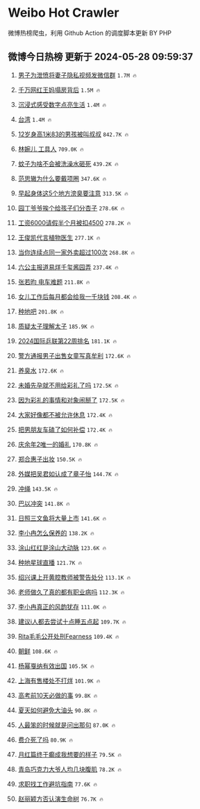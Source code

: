 # Weibo Hot Crawler 



微博热榜爬虫，利用 Github Action 的调度脚本更新 BY PHP 


## 微博今日热榜 更新于 2024-05-28 09:59:37 
1. [男子为泄愤将妻子隐私视频发微信群](https://s.weibo.com/weibo?q=%23%E7%94%B7%E5%AD%90%E4%B8%BA%E6%B3%84%E6%84%A4%E5%B0%86%E5%A6%BB%E5%AD%90%E9%9A%90%E7%A7%81%E8%A7%86%E9%A2%91%E5%8F%91%E5%BE%AE%E4%BF%A1%E7%BE%A4%23&t=31&band_rank=1&Refer=top) `1.7M 🔥` 

1. [千万网红王妈塌房背后](https://s.weibo.com/weibo?q=%23%E5%8D%83%E4%B8%87%E7%BD%91%E7%BA%A2%E7%8E%8B%E5%A6%88%E5%A1%8C%E6%88%BF%E8%83%8C%E5%90%8E%23&t=31&band_rank=2&Refer=top) `1.5M 🔥` 

1. [沉浸式感受数字点亮生活](https://s.weibo.com/weibo?q=%23%E6%B2%89%E6%B5%B8%E5%BC%8F%E6%84%9F%E5%8F%97%E6%95%B0%E5%AD%97%E7%82%B9%E4%BA%AE%E7%94%9F%E6%B4%BB%23&t=31&band_rank=3&Refer=top) `1.4M 🔥` 

1. [台湾](https://s.weibo.com/weibo?q=%E5%8F%B0%E6%B9%BE&t=31&band_rank=4&Refer=top) `1.4M 🔥` 

1. [12岁身高1米83的男孩被叫叔叔](https://s.weibo.com/weibo?q=12%E5%B2%81%E8%BA%AB%E9%AB%981%E7%B1%B383%E7%9A%84%E7%94%B7%E5%AD%A9%E8%A2%AB%E5%8F%AB%E5%8F%94%E5%8F%94&t=31&band_rank=5&Refer=top) `842.7K 🔥` 

1. [林婉儿 工具人](https://s.weibo.com/weibo?q=%E6%9E%97%E5%A9%89%E5%84%BF%20%E5%B7%A5%E5%85%B7%E4%BA%BA&t=31&band_rank=6&Refer=top) `709.0K 🔥` 

1. [蚊子为啥不会被洗澡水砸死](https://s.weibo.com/weibo?q=%23%E8%9A%8A%E5%AD%90%E4%B8%BA%E5%95%A5%E4%B8%8D%E4%BC%9A%E8%A2%AB%E6%B4%97%E6%BE%A1%E6%B0%B4%E7%A0%B8%E6%AD%BB%23&t=31&band_rank=7&Refer=top) `439.2K 🔥` 

1. [范思辙为什么要戴项圈](https://s.weibo.com/weibo?q=%23%E8%8C%83%E6%80%9D%E8%BE%99%E4%B8%BA%E4%BB%80%E4%B9%88%E8%A6%81%E6%88%B4%E9%A1%B9%E5%9C%88%23&t=31&band_rank=8&Refer=top) `347.6K 🔥` 

1. [早起身体这5个地方滂臭要注意](https://s.weibo.com/weibo?q=%23%E6%97%A9%E8%B5%B7%E8%BA%AB%E4%BD%93%E8%BF%995%E4%B8%AA%E5%9C%B0%E6%96%B9%E6%BB%82%E8%87%AD%E8%A6%81%E6%B3%A8%E6%84%8F%23&t=31&band_rank=9&Refer=top) `313.5K 🔥` 

1. [园丁爷爷挨个给孩子们分杏子](https://s.weibo.com/weibo?q=%23%E5%9B%AD%E4%B8%81%E7%88%B7%E7%88%B7%E6%8C%A8%E4%B8%AA%E7%BB%99%E5%AD%A9%E5%AD%90%E4%BB%AC%E5%88%86%E6%9D%8F%E5%AD%90%23&t=31&band_rank=10&Refer=top) `278.6K 🔥` 

1. [工资6000请假半个月被扣4500](https://s.weibo.com/weibo?q=%23%E5%B7%A5%E8%B5%846000%E8%AF%B7%E5%81%87%E5%8D%8A%E4%B8%AA%E6%9C%88%E8%A2%AB%E6%89%A34500%23&t=31&band_rank=11&Refer=top) `278.2K 🔥` 

1. [王俊凯代言植物医生](https://s.weibo.com/weibo?q=%E7%8E%8B%E4%BF%8A%E5%87%AF%E4%BB%A3%E8%A8%80%E6%A4%8D%E7%89%A9%E5%8C%BB%E7%94%9F&t=31&band_rank=12&Refer=top) `277.1K 🔥` 

1. [当你连续点同一家外卖超过100次](https://s.weibo.com/weibo?q=%23%E5%BD%93%E4%BD%A0%E8%BF%9E%E7%BB%AD%E7%82%B9%E5%90%8C%E4%B8%80%E5%AE%B6%E5%A4%96%E5%8D%96%E8%B6%85%E8%BF%87100%E6%AC%A1%23&t=31&band_rank=13&Refer=top) `268.8K 🔥` 

1. [六公主报道易烊千玺酱园弄](https://s.weibo.com/weibo?q=%23%E5%85%AD%E5%85%AC%E4%B8%BB%E6%8A%A5%E9%81%93%E6%98%93%E7%83%8A%E5%8D%83%E7%8E%BA%E9%85%B1%E5%9B%AD%E5%BC%84%23&t=31&band_rank=14&Refer=top) `237.4K 🔥` 

1. [张若昀 电车难题](https://s.weibo.com/weibo?q=%E5%BC%A0%E8%8B%A5%E6%98%80%20%E7%94%B5%E8%BD%A6%E9%9A%BE%E9%A2%98&t=31&band_rank=15&Refer=top) `211.8K 🔥` 

1. [女儿工作后每月都会给我一千块钱](https://s.weibo.com/weibo?q=%E5%A5%B3%E5%84%BF%E5%B7%A5%E4%BD%9C%E5%90%8E%E6%AF%8F%E6%9C%88%E9%83%BD%E4%BC%9A%E7%BB%99%E6%88%91%E4%B8%80%E5%8D%83%E5%9D%97%E9%92%B1&t=31&band_rank=16&Refer=top) `208.4K 🔥` 

1. [种地吧](https://s.weibo.com/weibo?q=%E7%A7%8D%E5%9C%B0%E5%90%A7&t=31&band_rank=17&Refer=top) `201.8K 🔥` 

1. [质疑太子理解太子](https://s.weibo.com/weibo?q=%E8%B4%A8%E7%96%91%E5%A4%AA%E5%AD%90%E7%90%86%E8%A7%A3%E5%A4%AA%E5%AD%90&t=31&band_rank=18&Refer=top) `185.9K 🔥` 

1. [2024国际乒联第22周排名](https://s.weibo.com/weibo?q=%232024%E5%9B%BD%E9%99%85%E4%B9%92%E8%81%94%E7%AC%AC22%E5%91%A8%E6%8E%92%E5%90%8D%23&t=31&band_rank=19&Refer=top) `181.1K 🔥` 

1. [警方通报男子出售女童写真牟利](https://s.weibo.com/weibo?q=%23%E8%AD%A6%E6%96%B9%E9%80%9A%E6%8A%A5%E7%94%B7%E5%AD%90%E5%87%BA%E5%94%AE%E5%A5%B3%E7%AB%A5%E5%86%99%E7%9C%9F%E7%89%9F%E5%88%A9%23&t=31&band_rank=20&Refer=top) `172.6K 🔥` 

1. [养臭水](https://s.weibo.com/weibo?q=%E5%85%BB%E8%87%AD%E6%B0%B4&t=31&band_rank=21&Refer=top) `172.6K 🔥` 

1. [未婚先孕就不用给彩礼了吗](https://s.weibo.com/weibo?q=%23%E6%9C%AA%E5%A9%9A%E5%85%88%E5%AD%95%E5%B0%B1%E4%B8%8D%E7%94%A8%E7%BB%99%E5%BD%A9%E7%A4%BC%E4%BA%86%E5%90%97%23&t=31&band_rank=22&Refer=top) `172.5K 🔥` 

1. [因为彩礼的事情和对象闹掰了](https://s.weibo.com/weibo?q=%23%E5%9B%A0%E4%B8%BA%E5%BD%A9%E7%A4%BC%E7%9A%84%E4%BA%8B%E6%83%85%E5%92%8C%E5%AF%B9%E8%B1%A1%E9%97%B9%E6%8E%B0%E4%BA%86%23&t=31&band_rank=23&Refer=top) `172.5K 🔥` 

1. [大家好像都不被允许休息](https://s.weibo.com/weibo?q=%E5%A4%A7%E5%AE%B6%E5%A5%BD%E5%83%8F%E9%83%BD%E4%B8%8D%E8%A2%AB%E5%85%81%E8%AE%B8%E4%BC%91%E6%81%AF&t=31&band_rank=24&Refer=top) `172.4K 🔥` 

1. [把男朋友车磕了如何补偿](https://s.weibo.com/weibo?q=%E6%8A%8A%E7%94%B7%E6%9C%8B%E5%8F%8B%E8%BD%A6%E7%A3%95%E4%BA%86%E5%A6%82%E4%BD%95%E8%A1%A5%E5%81%BF&t=31&band_rank=25&Refer=top) `172.4K 🔥` 

1. [庆余年2唯一的婚礼](https://s.weibo.com/weibo?q=%23%E5%BA%86%E4%BD%99%E5%B9%B42%E5%94%AF%E4%B8%80%E7%9A%84%E5%A9%9A%E7%A4%BC%23&t=31&band_rank=26&Refer=top) `170.8K 🔥` 

1. [郑合惠子出妆](https://s.weibo.com/weibo?q=%23%E9%83%91%E5%90%88%E6%83%A0%E5%AD%90%E5%87%BA%E5%A6%86%23&t=31&band_rank=27&Refer=top) `150.5K 🔥` 

1. [外媒把吴君如认成了章子怡](https://s.weibo.com/weibo?q=%23%E5%A4%96%E5%AA%92%E6%8A%8A%E5%90%B4%E5%90%9B%E5%A6%82%E8%AE%A4%E6%88%90%E4%BA%86%E7%AB%A0%E5%AD%90%E6%80%A1%23&t=31&band_rank=28&Refer=top) `144.7K 🔥` 

1. [冲绳](https://s.weibo.com/weibo?q=%E5%86%B2%E7%BB%B3&t=31&band_rank=29&Refer=top) `143.5K 🔥` 

1. [巴以冲突](https://s.weibo.com/weibo?q=%23%E5%B7%B4%E4%BB%A5%E5%86%B2%E7%AA%81%23&t=31&band_rank=30&Refer=top) `141.8K 🔥` 

1. [日照三文鱼将大量上市](https://s.weibo.com/weibo?q=%23%E6%97%A5%E7%85%A7%E4%B8%89%E6%96%87%E9%B1%BC%E5%B0%86%E5%A4%A7%E9%87%8F%E4%B8%8A%E5%B8%82%23&t=31&band_rank=31&Refer=top) `141.6K 🔥` 

1. [李小冉怎么保养的](https://s.weibo.com/weibo?q=%23%E6%9D%8E%E5%B0%8F%E5%86%89%E6%80%8E%E4%B9%88%E4%BF%9D%E5%85%BB%E7%9A%84%23&t=31&band_rank=32&Refer=top) `138.2K 🔥` 

1. [涂山红红是涂山大动脉](https://s.weibo.com/weibo?q=%23%E6%B6%82%E5%B1%B1%E7%BA%A2%E7%BA%A2%E6%98%AF%E6%B6%82%E5%B1%B1%E5%A4%A7%E5%8A%A8%E8%84%89%23&t=31&band_rank=33&Refer=top) `123.6K 🔥` 

1. [种地星球直播](https://s.weibo.com/weibo?q=%E7%A7%8D%E5%9C%B0%E6%98%9F%E7%90%83%E7%9B%B4%E6%92%AD&t=31&band_rank=34&Refer=top) `121.7K 🔥` 

1. [绍兴课上开黄腔教师被警告处分](https://s.weibo.com/weibo?q=%23%E7%BB%8D%E5%85%B4%E8%AF%BE%E4%B8%8A%E5%BC%80%E9%BB%84%E8%85%94%E6%95%99%E5%B8%88%E8%A2%AB%E8%AD%A6%E5%91%8A%E5%A4%84%E5%88%86%23&t=31&band_rank=35&Refer=top) `113.1K 🔥` 

1. [老师做久了真的都有职业病吗](https://s.weibo.com/weibo?q=%23%E8%80%81%E5%B8%88%E5%81%9A%E4%B9%85%E4%BA%86%E7%9C%9F%E7%9A%84%E9%83%BD%E6%9C%89%E8%81%8C%E4%B8%9A%E7%97%85%E5%90%97%23&t=31&band_rank=36&Refer=top) `112.3K 🔥` 

1. [李小冉真正的风韵犹存](https://s.weibo.com/weibo?q=%23%E6%9D%8E%E5%B0%8F%E5%86%89%E7%9C%9F%E6%AD%A3%E7%9A%84%E9%A3%8E%E9%9F%B5%E7%8A%B9%E5%AD%98%23&t=31&band_rank=37&Refer=top) `111.0K 🔥` 

1. [建议i人都去尝试十点睡五点起](https://s.weibo.com/weibo?q=%23%E5%BB%BA%E8%AE%AEi%E4%BA%BA%E9%83%BD%E5%8E%BB%E5%B0%9D%E8%AF%95%E5%8D%81%E7%82%B9%E7%9D%A1%E4%BA%94%E7%82%B9%E8%B5%B7%23&t=31&band_rank=38&Refer=top) `109.7K 🔥` 

1. [Rita毛毛公开处刑Fearness](https://s.weibo.com/weibo?q=%23Rita%E6%AF%9B%E6%AF%9B%E5%85%AC%E5%BC%80%E5%A4%84%E5%88%91Fearness%23&t=31&band_rank=39&Refer=top) `109.4K 🔥` 

1. [朝鲜](https://s.weibo.com/weibo?q=%E6%9C%9D%E9%B2%9C&t=31&band_rank=40&Refer=top) `108.6K 🔥` 

1. [杨幂戛纳有效出国](https://s.weibo.com/weibo?q=%23%E6%9D%A8%E5%B9%82%E6%88%9B%E7%BA%B3%E6%9C%89%E6%95%88%E5%87%BA%E5%9B%BD%23&t=31&band_rank=41&Refer=top) `105.5K 🔥` 

1. [上海有售楼处不打烊](https://s.weibo.com/weibo?q=%23%E4%B8%8A%E6%B5%B7%E6%9C%89%E5%94%AE%E6%A5%BC%E5%A4%84%E4%B8%8D%E6%89%93%E7%83%8A%23&t=31&band_rank=42&Refer=top) `101.9K 🔥` 

1. [高考前10天必做的事](https://s.weibo.com/weibo?q=%23%E9%AB%98%E8%80%83%E5%89%8D10%E5%A4%A9%E5%BF%85%E5%81%9A%E7%9A%84%E4%BA%8B%23&t=31&band_rank=43&Refer=top) `99.8K 🔥` 

1. [夏天如何避免大油头](https://s.weibo.com/weibo?q=%23%E5%A4%8F%E5%A4%A9%E5%A6%82%E4%BD%95%E9%81%BF%E5%85%8D%E5%A4%A7%E6%B2%B9%E5%A4%B4%23&t=31&band_rank=44&Refer=top) `90.8K 🔥` 

1. [人最笨的时候就是问出那句](https://s.weibo.com/weibo?q=%E4%BA%BA%E6%9C%80%E7%AC%A8%E7%9A%84%E6%97%B6%E5%80%99%E5%B0%B1%E6%98%AF%E9%97%AE%E5%87%BA%E9%82%A3%E5%8F%A5&t=31&band_rank=45&Refer=top) `87.0K 🔥` 

1. [费介死了吗](https://s.weibo.com/weibo?q=%E8%B4%B9%E4%BB%8B%E6%AD%BB%E4%BA%86%E5%90%97&t=31&band_rank=46&Refer=top) `80.9K 🔥` 

1. [月红篇终于癫成我想要的样子](https://s.weibo.com/weibo?q=%E6%9C%88%E7%BA%A2%E7%AF%87%E7%BB%88%E4%BA%8E%E7%99%AB%E6%88%90%E6%88%91%E6%83%B3%E8%A6%81%E7%9A%84%E6%A0%B7%E5%AD%90&t=31&band_rank=47&Refer=top) `79.5K 🔥` 

1. [青岛巧克力大爷人均几块腹肌](https://s.weibo.com/weibo?q=%23%E9%9D%92%E5%B2%9B%E5%B7%A7%E5%85%8B%E5%8A%9B%E5%A4%A7%E7%88%B7%E4%BA%BA%E5%9D%87%E5%87%A0%E5%9D%97%E8%85%B9%E8%82%8C%23&t=31&band_rank=48&Refer=top) `78.2K 🔥` 

1. [求职找工作避坑指南](https://s.weibo.com/weibo?q=%23%E6%B1%82%E8%81%8C%E6%89%BE%E5%B7%A5%E4%BD%9C%E9%81%BF%E5%9D%91%E6%8C%87%E5%8D%97%23&t=31&band_rank=49&Refer=top) `77.6K 🔥` 

1. [赵丽颖方否认演生命树](https://s.weibo.com/weibo?q=%23%E8%B5%B5%E4%B8%BD%E9%A2%96%E6%96%B9%E5%90%A6%E8%AE%A4%E6%BC%94%E7%94%9F%E5%91%BD%E6%A0%91%23&t=31&band_rank=50&Refer=top) `76.7K 🔥` 

